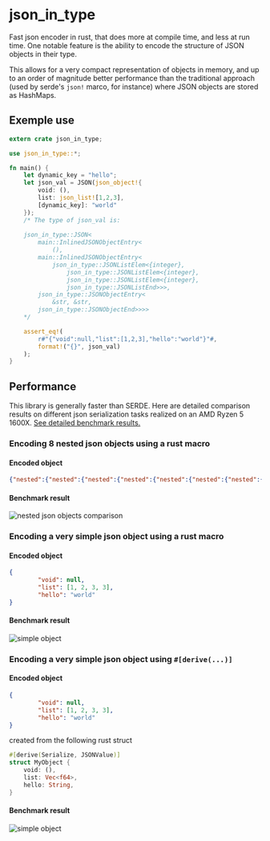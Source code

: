 # json_in_type

Fast json encoder in rust, that does more at compile time, and less at run time.
One notable feature is the ability to encode the structure of JSON objects in their type.

This allows for a very compact representation of objects in memory, and up to an order of magnitude better performance
than the traditional approach (used by serde's `json!` marco, for instance) where JSON objects are stored as HashMaps.  

## Exemple use

```rust
extern crate json_in_type;

use json_in_type::*;

fn main() {
    let dynamic_key = "hello";
    let json_val = JSON(json_object!{
        void: (),
        list: json_list![1,2,3],
        [dynamic_key]: "world"
    });
    /* The type of json_val is:
    
    json_in_type::JSON<
        main::InlinedJSONObjectEntry<
            (),
        main::InlinedJSONObjectEntry<
            json_in_type::JSONListElem<{integer},
                json_in_type::JSONListElem<{integer},
                json_in_type::JSONListElem<{integer},
                json_in_type::JSONListEnd>>>,
        json_in_type::JSONObjectEntry<
            &str, &str,
        json_in_type::JSONObjectEnd>>>>
    */

    assert_eq!(
        r#"{"void":null,"list":[1,2,3],"hello":"world"}"#,
        format!("{}", json_val)
    );
}
```

## Performance

This library is generally faster than SERDE.
Here are detailed comparison results on different json serialization tasks realized on an  AMD Ryzen 5 1600X.
[See detailed benchmark results.](https://lovasoa.github.io/json-in-types/docs/criterion/report/)

### Encoding 8 nested json objects using a rust macro

#### Encoded object
```json
{"nested":{"nested":{"nested":{"nested":{"nested":{"nested":{"nested":{"nested":{"value":n}}}}}}}}}
```

#### Benchmark result
![nested json objects comparison](https://lovasoa.github.io/json-in-types/docs/criterion/encode%20nested%20objects/report/violin.svg)

### Encoding a very simple json object using a rust macro

#### Encoded object
```json
{
        "void": null,
        "list": [1, 2, 3, 3],
        "hello": "world"
}
```

#### Benchmark result
![simple object](https://lovasoa.github.io/json-in-types/docs/criterion/encode%20simple%20object%20with%20macro/report/violin.svg)

### Encoding a very simple json object using `#[derive(...)]`

#### Encoded object
```json
{
        "void": null,
        "list": [1, 2, 3, 3],
        "hello": "world"
}
```

created from the following rust struct

```rust
#[derive(Serialize, JSONValue)]
struct MyObject {
    void: (),
    list: Vec<f64>,
    hello: String,
}
```

#### Benchmark result
![simple object](https://lovasoa.github.io/json-in-types/docs/criterion/encode%20simple%20object%20with%20derive/report/violin.svg)
